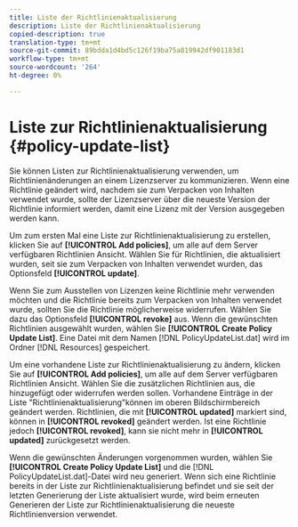 ```yaml
---
title: Liste der Richtlinienaktualisierung
description: Liste der Richtlinienaktualisierung
copied-description: true
translation-type: tm+mt
source-git-commit: 89bdda1d4bd5c126f19ba75a819942df901183d1
workflow-type: tm+mt
source-wordcount: '264'
ht-degree: 0%

---
```



# Liste zur Richtlinienaktualisierung {#policy-update-list}

Sie können Listen zur Richtlinienaktualisierung verwenden, um Richtlinienänderungen an einem Lizenzserver zu kommunizieren. Wenn eine Richtlinie geändert wird, nachdem sie zum Verpacken von Inhalten verwendet wurde, sollte der Lizenzserver über die neueste Version der Richtlinie informiert werden, damit eine Lizenz mit der Version ausgegeben werden kann.

Um zum ersten Mal eine Liste zur Richtlinienaktualisierung zu erstellen, klicken Sie auf **[!UICONTROL Add policies]**, um alle auf dem Server verfügbaren Richtlinien Ansicht. Wählen Sie für Richtlinien, die aktualisiert wurden, seit sie zum Verpacken von Inhalten verwendet wurden, das Optionsfeld **[!UICONTROL update]**.

Wenn Sie zum Ausstellen von Lizenzen keine Richtlinie mehr verwenden möchten und die Richtlinie bereits zum Verpacken von Inhalten verwendet wurde, sollten Sie die Richtlinie möglicherweise widerrufen. Wählen Sie dazu das Optionsfeld **[!UICONTROL revoke]** aus. Wenn die gewünschten Richtlinien ausgewählt wurden, wählen Sie **[!UICONTROL Create Policy Update List]**. Eine Datei mit dem Namen [!DNL PolicyUpdateList.dat] wird im Ordner [!DNL Resources] gespeichert.

Um eine vorhandene Liste zur Richtlinienaktualisierung zu ändern, klicken Sie auf **[!UICONTROL Add policies]**, um alle auf dem Server verfügbaren Richtlinien Ansicht. Wählen Sie die zusätzlichen Richtlinien aus, die hinzugefügt oder widerrufen werden sollen. Vorhandene Einträge in der Liste &quot;Richtlinienaktualisierung&quot;können im oberen Bildschirmbereich geändert werden. Richtlinien, die mit **[!UICONTROL updated]** markiert sind, können in **[!UICONTROL revoked]** geändert werden. Ist eine Richtlinie jedoch **[!UICONTROL revoked]**, kann sie nicht mehr in **[!UICONTROL updated]** zurückgesetzt werden.

Wenn die gewünschten Änderungen vorgenommen wurden, wählen Sie **[!UICONTROL Create Policy Update List]** und die [!DNL PolicyUpdateList.dat]-Datei wird neu generiert. Wenn sich eine Richtlinie bereits in der Liste zur Richtlinienaktualisierung befindet und sie seit der letzten Generierung der Liste aktualisiert wurde, wird beim erneuten Generieren der Liste zur Richtlinienaktualisierung die neueste Richtlinienversion verwendet.

